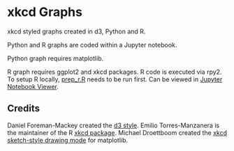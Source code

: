 # xkcd Graphs
xkcd styled graphs created in d3, Python and R.

Python and R graphs are coded within a Jupyter notebook.

Python graph requires matplotlib.

R graph requires ggplot2 and xkcd packages. R code is executed via rpy2. To setup R locally, [prep_r.R](/jupyter/prep_r.R) needs to be run first. Can be viewed in [Jupyter Notebook Viewer](http://nbviewer.jupyter.org/github/dkav/xkcd-graphs/blob/master/jupyter/jpn_xkcd.ipynb).

## Credits
Daniel Foreman-Mackey created the [d3 style](http://dan.iel.fm/xkcd/).
Emilio Torres-Manzanera is the maintainer of the R [xkcd package](https://cran.r-project.org/web/packages/xkcd/index.html).
Michael Droettboom created the [xkcd sketch-style drawing mode](http://matplotlib.org/users/whats_new.html#xkcd-style-sketch-plotting) for matplotlib.
